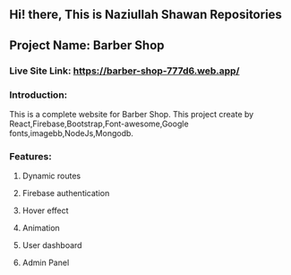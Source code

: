 ## Hi! there, This is Naziullah Shawan Repositories

## Project Name: Barber Shop
### Live Site Link: https://barber-shop-777d6.web.app/

### Introduction:
 This is a complete website for Barber Shop. This project create by React,Firebase,Bootstrap,Font-awesome,Google fonts,imagebb,NodeJs,Mongodb.

 ### Features:
 1. Dynamic routes

 2. Firebase authentication

 3. Hover effect

 4. Animation

 5. User dashboard
  
 6. Admin Panel
 